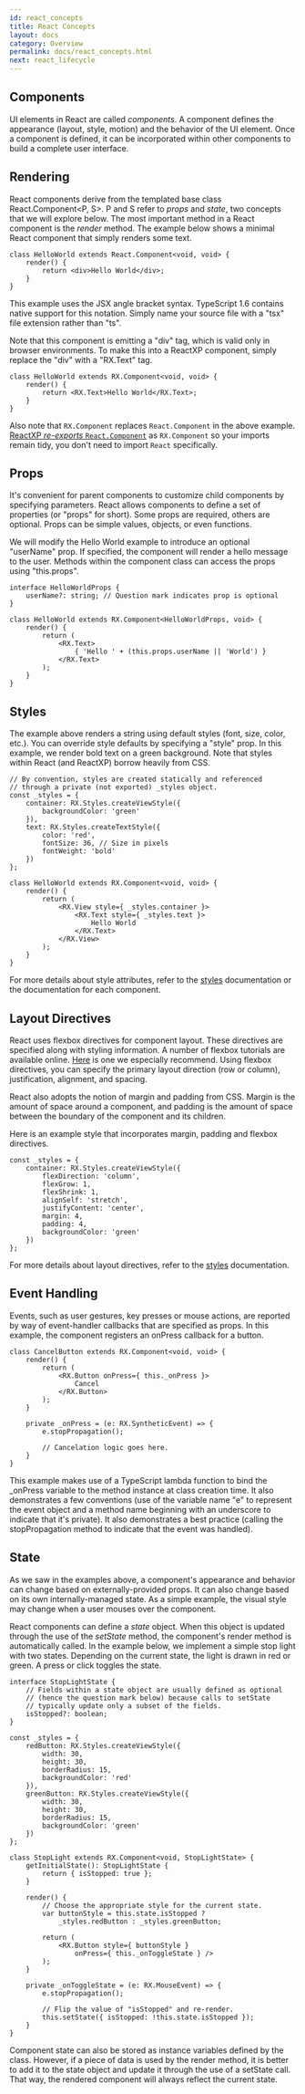 ```yaml
---
id: react_concepts
title: React Concepts
layout: docs
category: Overview
permalink: docs/react_concepts.html
next: react_lifecycle
---
```


## Components

UI elements in React are called *components*. A component defines the appearance (layout, style, motion) and the behavior of the UI element. Once a component is defined, it can be incorporated within other components to build a complete user interface.

## Rendering

React components derive from the templated base class React.Component<P, S>. P and S refer to *props* and *state*, two concepts that we will explore below. The most important method in a React component is the *render* method. The example below shows a minimal React component that simply renders some text.

    class HelloWorld extends React.Component<void, void> {
        render() {
            return <div>Hello World</div>;
        }
    }

This example uses the JSX angle bracket syntax. TypeScript 1.6 contains native support for this notation. Simply name your source file with a "tsx" file extension rather than "ts".

Note that this component is emitting a "div" tag, which is valid only in browser environments. To make this into a ReactXP component, simply replace the "div" with a "RX.Text" tag.

    class HelloWorld extends RX.Component<void, void> {
        render() {
            return <RX.Text>Hello World</RX.Text>;
        }
    }

Also note that `RX.Component` replaces `React.Component` in the above example. [ReactXP *re-exports* `React.Component`](https://github.com/Microsoft/reactxp/blob/master/src/web/ReactXP.ts#L131) as `RX.Component` so your imports remain tidy, you don't need to import `React` specifically.

## Props
It's convenient for parent components to customize child components by specifying parameters. React allows components to define a set of properties (or "props" for short). Some props are required, others are optional. Props can be simple values, objects, or even functions.

We will modify the Hello World example to introduce an optional "userName" prop. If specified, the component will render a hello message to the user. Methods within the component class can access the props using "this.props".

    interface HelloWorldProps {
        userName?: string; // Question mark indicates prop is optional
    }

    class HelloWorld extends RX.Component<HelloWorldProps, void> {
        render() {
            return (
                <RX.Text>
                    { 'Hello ' + (this.props.userName || 'World') }
                </RX.Text>
            );
        }
    }

## Styles
The example above renders a string using default styles (font, size, color, etc.). You can override style defaults by specifying a "style" prop. In this example, we render bold text on a green background. Note that styles within React (and ReactXP) borrow heavily from CSS.

    // By convention, styles are created statically and referenced  
    // through a private (not exported) _styles object.
    const _styles = {
        container: RX.Styles.createViewStyle({
            backgroundColor: 'green'
        }),
        text: RX.Styles.createTextStyle({
            color: 'red',
            fontSize: 36, // Size in pixels
            fontWeight: 'bold'
        })
    };

    class HelloWorld extends RX.Component<void, void> {
        render() {
            return (
                <RX.View style={ _styles.container }>
                    <RX.Text style={ _styles.text }>
                        Hello World
                    </RX.Text>
                </RX.View>
            );
        }
    }

For more details about style attributes, refer to the [styles](/reactxp/docs/styles.html) documentation or the documentation for each component.

## Layout Directives

React uses flexbox directives for component layout. These directives are specified along with styling information. A number of flexbox tutorials are available online. [Here](https://css-tricks.com/snippets/css/a-guide-to-flexbox/) is one we especially recommend. Using flexbox directives, you can specify the primary layout direction (row or column), justification, alignment, and spacing. 

React also adopts the notion of margin and padding from CSS. Margin is the amount of space around a component, and padding is the amount of space between the boundary of the component and its children.

Here is an example style that incorporates margin, padding and flexbox directives.

    const _styles = {
        container: RX.Styles.createViewStyle({
            flexDirection: 'column',
            flexGrow: 1,
            flexShrink: 1,
            alignSelf: 'stretch',
            justifyContent: 'center',
            margin: 4,
            padding: 4,
            backgroundColor: 'green'
        })
    };

For more details about layout directives, refer to the [styles](/reactxp/docs/styles.html) documentation.

## Event Handling

Events, such as user gestures, key presses or mouse actions, are reported by way of event-handler callbacks that are specified as props. In this example, the component registers an onPress callback for a button.

    class CancelButton extends RX.Component<void, void> {
        render() {
            return (
                <RX.Button onPress={ this._onPress }>
                    Cancel
                </RX.Button>
            );
        }

        private _onPress = (e: RX.SyntheticEvent) => {
            e.stopPropagation();

            // Cancelation logic goes here.
        }
    }

This example makes use of a TypeScript lambda function to bind the _onPress variable to the method instance at class creation time. It also demonstrates a few conventions (use of the variable name "e" to represent the event object and a method name beginning with an underscore to indicate that it's private). It also demonstrates a best practice (calling the stopPropagation method to indicate that the event was handled).

## State

As we saw in the examples above, a component's appearance and behavior can change based on externally-provided props. It can also change based on its own internally-managed state. As a simple example, the visual style may change when a user mouses over the component.

React components can define a *state* object. When this object is updated through the use of the *setState* method, the component's render method is automatically called. In the example below, we implement a simple stop light with two states. Depending on the current state, the light is drawn in red or green. A press or click toggles the state.

    interface StopLightState {
        // Fields within a state object are usually defined as optional
        // (hence the question mark below) because calls to setState 
        // typically update only a subset of the fields.
        isStopped?: boolean;
    }

    const _styles = {
        redButton: RX.Styles.createViewStyle({
            width: 30,
            height: 30,
            borderRadius: 15,
            backgroundColor: 'red'
        }),
        greenButton: RX.Styles.createViewStyle({
            width: 30,
            height: 30,
            borderRadius: 15,
            backgroundColor: 'green'
        })
    };

    class StopLight extends RX.Component<void, StopLightState> {
        getInitialState(): StopLightState {
            return { isStopped: true };
        }

        render() {
            // Choose the appropriate style for the current state.
            var buttonStyle = this.state.isStopped ? 
                _styles.redButton : _styles.greenButton;

            return (
                <RX.Button style={ buttonStyle } 
                    onPress={ this._onToggleState } />
            );
        }

        private _onToggleState = (e: RX.MouseEvent) => {
            e.stopPropagation();

            // Flip the value of "isStopped" and re-render.
            this.setState({ isStopped: !this.state.isStopped });
        }
    }

Component state can also be stored as instance variables defined by the class. However, if a piece of data is used by the render method, it is better to add it to the state object and update it through the use of a setState call. That way, the rendered component will always reflect the current state.

